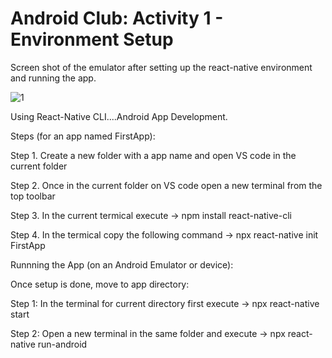 # Android Club: Activity 1 - Environment Setup

Screen shot of the emulator after setting up the react-native environment and running the app. 

![1](https://user-images.githubusercontent.com/67184825/124393584-c17bc600-dd18-11eb-9d4a-3dc1d8e4e1ae.png)

Using React-Native CLI....Android App Development.

Steps (for an app named FirstApp):

Step 1. Create a new folder with a app name and open VS code in the current folder

Step 2. Once in the current folder on VS code open a new terminal from the top toolbar

Step 3. In the current termical execute -> npm install react-native-cli

Step 4. In the termical copy the following command -> npx react-native init FirstApp



Runnning the App (on an Android Emulator or device):

Once setup is done, move to app directory:

Step 1: In the terminal for current directory first execute -> npx react-native start

Step 2: Open a new terminal in the same folder and execute -> npx react-native run-android
